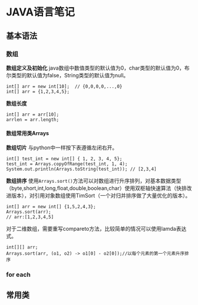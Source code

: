 # JAVA语言笔记
## 基本语法
### 数组
**数组定义及初始化**
java数组中数值类型的默认值为0，char类型的默认值为0，布尔类型的默认值为false，String类型的默认值为null。
```
int[] arr = new int[10];  // {0,0,0,0,...,0}
int[] arr = {1,2,3,4,5};
```
**数组长度**
```
int[] arr = arr[10];
arrlen = arr.length;
```

#### 数组常用类Arrays
**数组切片**
与python中一样按下表遵循左闭右开。
```
int[] test_int = new int[] { 1, 2, 3, 4, 5};
test_int = Arrays.copyOfRange(test_int, 1, 4);
System.out.println(Arrays.toString(test_int)); // [2,3,4]
```
**数组排序**
使用`Arrays.sort()`方法可以对数组进行升序排列，对基本数据类型（byte,short,int,long,float,double,boolean,char）使用双枢轴快速算法（快排改进版本），对引用对象数组使用TimSort（一个对归并排序做了大量优化的版本）。
```
int[] arr = new int[] {1,5,2,4,3};
Arrays.sort(arr); 
// arr:[1,2,3,4,5]
```
对于二维数组，需要重写compareto方法，比较简单的情况可以使用lamda表达式。
```
int[][] arr;
Arrays.sort(arr, (o1, o2) -> o1[0] - o2[0]);//以每个元素的第一个元素升序排序
```
### for each

## 常用类
